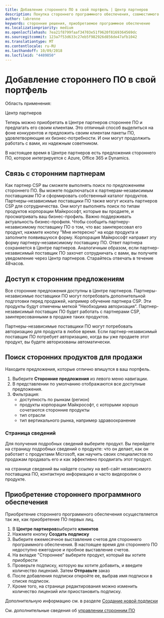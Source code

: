 ```yaml
---
title: Добавление стороннего ПО в свой портфель | Центр партнеров
description: Покупка стороннего программного обеспечения, совместимого с продуктами корпорации Майкрософт
author: labrenne
keywords: сторонние решения, приобретаемое программное обеспечение
ms.localizationpriority: medium
ms.openlocfilehash: 7ea21f8799faaf34703e51f9620f8169364569dc
ms.sourcegitcommit: 123a7f53d633c27eb5f982926d856de47afb1042
ms.translationtype: MT
ms.contentlocale: ru-RU
ms.lasthandoff: 10/09/2018
ms.locfileid: "4489850"
---
```

# <a name="add-third-party-software-to-your-portfolio"></a>Добавление стороннего ПО в свой портфель

Область применения:

Центр партнеров

Теперь можно приобретать в Центре партнеров стороннее ПО и предлагать его своим клиентам. Это отличный способ выделиться на фоне конкурентов и предложить своим клиентам пакеты ПО, удовлетворяющие их бизнес-потребности. И они могут продолжить работать с вами, их надежным советником.

В настоящее время в Центре партнеров есть предложения стороннего ПО, которое интегрируется с Azure, Office 365 и Dynamics. 

## <a name="connect-with-third-party-partners"></a>Связь с сторонним партнерам
 
Как партнер CSP вы сможете выполнять поиск по предложениям стороннего ПО. Вы можете подключаться к партнерам-независимым поставщикам ПО и сформировать собственный каталог продуктов. Партнеры-независимые поставщики ПО также могут искать партнеров CSP для сотрудничества. Они могут выполнять поиск по типам продуктов корпорации Майкрософт, которые вы продаете, и просматривать ваш бизнес-профиль. Важно поддерживать актуальность бизнес-профиля. Чтобы сообщить партнеру-независимому поставщику ПО о том, что вас заинтересовал его продукт, нажмите кнопку "Мне интересно" на коде продукта и заполните появившуюся форму. Корпорация Майкрософт направит эту форму партнеру-независимому поставщику ПО. Ответ партнера сохраняется в Центре партнеров. Аналогичным образом, если партнер-независимый поставщик ПО захочет сотрудничать с вами, вы получите уведомление через Центр партнеров. Старайтесь отвечать в течение 48часов.

## <a name="access-to-third-party-offers"></a>Доступ к сторонним предложениям

Все сторонние предложения доступны в Центре партнеров. Партнеры-независимые поставщики ПО могут потребовать дополнительной подготовки перед продажей, например обучение партнера CSP. Эти продукты будут отмечены меткой "Необходима авторизация". Партнер-независимый поставщик ПО будет работать с партнерами CSP, заинтересованными в продаже таких продуктов. 

Партнеры-независимые поставщики ПО могут потребовать авторизацию для продукта в любое время. Если партнер-независимый поставщик ПО потребует авторизацию, когда вы уже продаете этот продукт, вы будете авторизованы автоматически.

## <a name="discover-third-party-products-you-want-to-sell"></a>Поиск сторонних продуктов для продажи

Находите предложения, которые отлично впишутся в ваш портфель. 

1. Выберите **Сторонние предложения** из левого меню навигации.
2. В представлении по умолчанию отображаются все доступные предложения.
3. Фильтрация:
    - доступность по рынкам (регион)
    - продукты корпорации Майкрософт, с которыми хорошо сочетаются сторонние продукты
    - тип отрасли
    - тип вертикального рынка, например здравоохранение

### <a name="the-details-page"></a>Страница сведений

Для получения подробных сведений выберите продукт. Вы перейдете на страницу подробных сведений о продукте: что он делает, как он работает с продуктами Microsoft, как научить своих специалистов по продажам продавать его и как эффективно продвигать этот продукт.

на странице сведений вы найдете ссылку на веб-сайт независимого поставщика ПО, контактную информацию и часто видеоролик о продукте. 

## <a name="purchase-the-third-party-software"></a>Приобретение стороннего программного обеспечения

Приобретение стороннего программного обеспечения осуществляется так же, как приобретение ПО первых лиц. 

1. В **Центре партнеров**выберите **клиентов**
2. Нажмите кнопку **Создать подписку**
3. Выберите ежемесячное выставление счетов для стороннего программного обеспечения. В настоящее время для стороннего ПО недоступно ежегодное и пробное выставление счетов.
4. На вкладке "Стороннее" выберите продукт, который вы хотите приобрести
5. Проверьте подписку, которую вы хотите добавить, и введите количество лицензий. Затем **Отправьте** заказ
6. После добавления подписки откройте ее, выбрав имя подписки в списке подписок.
7. Кроме того, на странице редактирования можно изменить количество лицензий или приостановить подписку.

Дополнительную информацию см. в разделе [Создание новой подписки](create-a-new-subscription.md)

См. дополнительные сведения об [управлении сторонним ПО](third-party-help.md)  